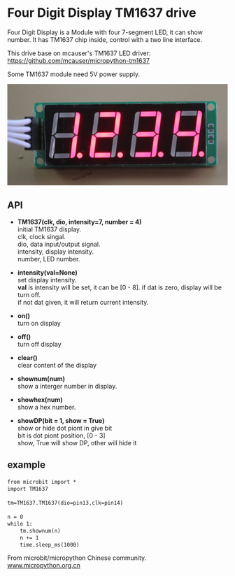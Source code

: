 # Four Digit Display TM1637 drive

Four Digit Display is a Module with four 7-segment LED, it can show number. It has TM1637 chip inside, control with a two line interface.  

This drive base on mcauser's TM1637 LED driver:  
https://github.com/mcauser/micropython-tm1637  

Some TM1637 module need 5V power supply.  

![](4-LED.jpg)


## API

* **TM1637(clk, dio, intensity=7, number = 4)**  
initial TM1637 display.  
clk, clock singal.  
dio, data input/output signal.  
intensity, display intensity.  
number, LED number.  

* **intensity(val=None)**  
set display intensity.  
**val** is intensity will be set, it can be [0 - 8]. if dat is zero, display will be turn off.  
if not dat given, it will return current intensity.

* **on()**  
turn on display  

* **off()**  
turn off display  

* **clear()**  
clear content of the display  

* **shownum(num)**  
show a interger number in display.  

* **showhex(num)**  
show a hex number.  

* **showDP(bit = 1, show = True)**  
show or hide dot piont in give bit  
bit is dot piont position, [0 - 3]  
show, True will show DP, other will hide it  

## example


```
from microbit import *
import TM1637

tm=TM1637.TM1637(dio=pin13,clk=pin14)

n = 0
while 1:
    tm.shownum(n)
    n += 1
    time.sleep_ms(1000)
```

From microbit/micropython Chinese community.  
www.micropython.org.cn
